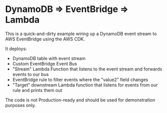 # DynamoDB => EventBridge => Lambda

This is a quick-and-dirty example wiring up a DynamoDB event stream to AWS EventBridge using the AWS CDK.

It deploys:

- DynamoDB table with event stream
- Custom EventBridge Event Bus
- "Stream" Lambda Function that listens to the event stream and forwards events to our bus
- EventBridge rule to filter events where the "value2" field changes
- "Target" downstream Lambda function that listens for events from our rule and prints them out

The code is not Production-ready and should be used for demonstration purposes only.
